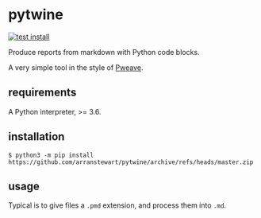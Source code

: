 
# pytwine

[![test install](https://github.com/arranstewart/pytwine/actions/workflows/test.yml/badge.svg)](https://github.com/arranstewart/pytwine/actions/workflows/test.yml)

Produce reports from markdown with Python code blocks.

A very simple tool in the style of [Pweave][pweave].

[pweave]: https://github.com/mpastell/Pweave

## requirements

A Python interpreter, >= 3.6.

## installation

```
$ python3 -m pip install https://github.com/arranstewart/pytwine/archive/refs/heads/master.zip
```

## usage

Typical is to give files a `.pmd` extension, and process them into `.md`.



